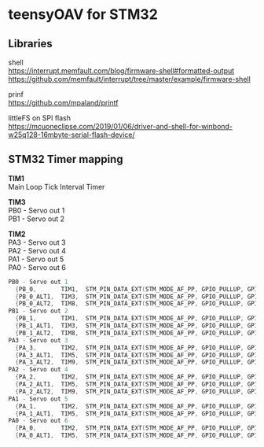 # teensyOAV for STM32

## Libraries

shell  
https://interrupt.memfault.com/blog/firmware-shell#formatted-output  
https://github.com/memfault/interrupt/tree/master/example/firmware-shell  

prinf  
https://github.com/mpaland/printf  

littleFS on SPI flash   
https://mcuoneclipse.com/2019/01/06/driver-and-shell-for-winbond-w25q128-16mbyte-serial-flash-device/  


## STM32 Timer mapping

**TIM1**  
Main Loop Tick Interval Timer  

**TIM3**  
PB0 - Servo out 1  
PB1 - Servo out 2  

**TIM2**  
PA3 - Servo out 3  
PA2 - Servo out 4  
PA1 - Servo out 5  
PA0 - Servo out 6   

```C
PB0 - Servo out 1  
  {PB_0,       TIM1,  STM_PIN_DATA_EXT(STM_MODE_AF_PP, GPIO_PULLUP, GPIO_AF1_TIM1, 2, 1)}, // TIM1_CH2N  
  {PB_0_ALT1,  TIM3,  STM_PIN_DATA_EXT(STM_MODE_AF_PP, GPIO_PULLUP, GPIO_AF2_TIM3, 3, 0)}, // TIM3_CH3  
  {PB_0_ALT2,  TIM8,  STM_PIN_DATA_EXT(STM_MODE_AF_PP, GPIO_PULLUP, GPIO_AF3_TIM8, 2, 1)}, // TIM8_CH2N  
PB1 - Servo out 2  
  {PB_1,       TIM1,  STM_PIN_DATA_EXT(STM_MODE_AF_PP, GPIO_PULLUP, GPIO_AF1_TIM1, 3, 1)}, // TIM1_CH3N  
  {PB_1_ALT1,  TIM3,  STM_PIN_DATA_EXT(STM_MODE_AF_PP, GPIO_PULLUP, GPIO_AF2_TIM3, 4, 0)}, // TIM3_CH4  
  {PB_1_ALT2,  TIM8,  STM_PIN_DATA_EXT(STM_MODE_AF_PP, GPIO_PULLUP, GPIO_AF3_TIM8, 3, 1)}, // TIM8_CH3N  
PA3 - Servo out 3  
  {PA_3,       TIM2,  STM_PIN_DATA_EXT(STM_MODE_AF_PP, GPIO_PULLUP, GPIO_AF1_TIM2, 4, 0)}, // TIM2_CH4  
  {PA_3_ALT1,  TIM5,  STM_PIN_DATA_EXT(STM_MODE_AF_PP, GPIO_PULLUP, GPIO_AF2_TIM5, 4, 0)}, // TIM5_CH4  
  {PA_3_ALT2,  TIM9,  STM_PIN_DATA_EXT(STM_MODE_AF_PP, GPIO_PULLUP, GPIO_AF3_TIM9, 2, 0)}, // TIM9_CH2  
PA2 - Servo out 4  
  {PA_2,       TIM2,  STM_PIN_DATA_EXT(STM_MODE_AF_PP, GPIO_PULLUP, GPIO_AF1_TIM2, 3, 0)}, // TIM2_CH3  
  {PA_2_ALT1,  TIM5,  STM_PIN_DATA_EXT(STM_MODE_AF_PP, GPIO_PULLUP, GPIO_AF2_TIM5, 3, 0)}, // TIM5_CH3  
  {PA_2_ALT2,  TIM9,  STM_PIN_DATA_EXT(STM_MODE_AF_PP, GPIO_PULLUP, GPIO_AF3_TIM9, 1, 0)}, // TIM9_CH1  
PA1 - Servo out 5  
  {PA_1,       TIM2,  STM_PIN_DATA_EXT(STM_MODE_AF_PP, GPIO_PULLUP, GPIO_AF1_TIM2, 2, 0)}, // TIM2_CH2  
  {PA_1_ALT1,  TIM5,  STM_PIN_DATA_EXT(STM_MODE_AF_PP, GPIO_PULLUP, GPIO_AF2_TIM5, 2, 0)}, // TIM5_CH2  
PA0 - Servo out 6  
  {PA_0,       TIM2,  STM_PIN_DATA_EXT(STM_MODE_AF_PP, GPIO_PULLUP, GPIO_AF1_TIM2, 1, 0)}, // TIM2_CH1  
  {PA_0_ALT1,  TIM5,  STM_PIN_DATA_EXT(STM_MODE_AF_PP, GPIO_PULLUP, GPIO_AF2_TIM5, 1, 0)}, // TIM5_CH1  
```

